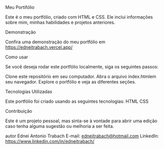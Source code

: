 Meu Portifólio

Este é o meu portfólio, criado com HTML e CSS. Ele inclui informações sobre mim, minhas habilidades e projetos anteriores.

Demonstração

Confira uma demonstração do meu portfólio em https://edneitrabach.vercel.app/

Como usar

Se você deseja rodar este portfólio localmente, siga os seguintes passos:

Clone este repositório em seu computador.
Abra o arquivo index.htmlem seu navegador.
Explore o portfólio e veja as diferentes seções.

Tecnologias Utilizadas

Este portfólio foi criado usando as seguintes tecnologias:
HTML
CSS

Contribuição 

Este é um projeto pessoal, mas sinta-se à vontade para abrir uma edição caso tenha alguma sugestão ou melhoria a ser feita.

autor
Ednei Antonio Trabach
E-mail: edneitrabach@hotmail.com
LinkedIn: https://www.linkedin.com/in/edneitrabach/
